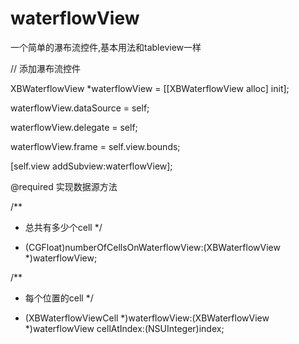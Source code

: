 # waterflowView
一个简单的瀑布流控件,基本用法和tableview一样

// 添加瀑布流控件

XBWaterflowView *waterflowView = [[XBWaterflowView alloc] init];

waterflowView.dataSource = self;

waterflowView.delegate = self;

waterflowView.frame = self.view.bounds;

[self.view addSubview:waterflowView];
    
@required 实现数据源方法

/**
 *  总共有多少个cell
 */
 
- (CGFloat)numberOfCellsOnWaterflowView:(XBWaterflowView *)waterflowView;

/**
 *  每个位置的cell
 */
 
- (XBWaterflowViewCell *)waterflowView:(XBWaterflowView *)waterflowView cellAtIndex:(NSUInteger)index;
